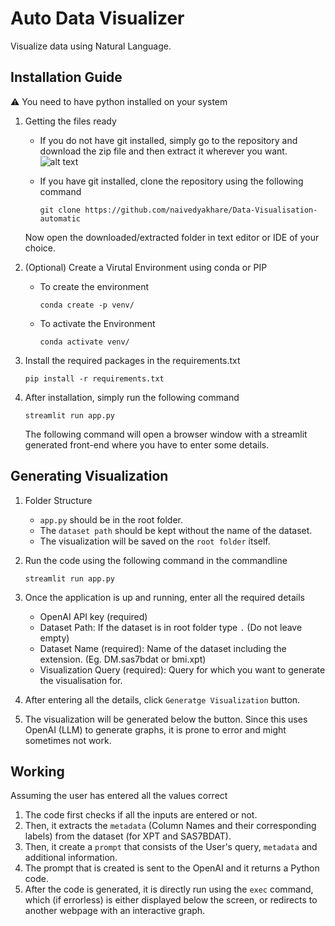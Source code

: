 # Auto Data Visualizer

Visualize data using Natural Language.

## Installation Guide

⚠️ You need to have python installed on your system

1. Getting the files ready

   - If you do not have git installed, simply go to the repository and download the zip file and then extract it wherever you want.
     ![alt text]({6B9C882F-C4A3-40B7-8CBC-85771AB1B80D}.png)

   - If you have git installed, clone the repository using the following command

     ```
     git clone https://github.com/naivedyakhare/Data-Visualisation-automatic
     ```

   Now open the downloaded/extracted folder in text editor or IDE of your choice.

2. (Optional) Create a Virutal Environment using conda or PIP
   - To create the environment
     ```
     conda create -p venv/
     ```
   - To activate the Environment
     ```
     conda activate venv/
     ```
3. Install the required packages in the requirements.txt
   ```
   pip install -r requirements.txt
   ```
4. After installation, simply run the following command
   ```
   streamlit run app.py
   ```
   The following command will open a browser window with a streamlit generated front-end where you have to enter some details.

## Generating Visualization

1. Folder Structure

   - `app.py` should be in the root folder.
   - The `dataset path` should be kept without the name of the dataset.
   - The visualization will be saved on the `root folder` itself.

2. Run the code using the following command in the commandline
   ```
   streamlit run app.py
   ```
3. Once the application is up and running, enter all the required details

   - OpenAI API key (required)
   - Dataset Path: If the dataset is in root folder type `.` (Do not leave empty)
   - Dataset Name (required): Name of the dataset including the extension. (Eg. DM.sas7bdat or bmi.xpt)
   - Visualization Query (required): Query for which you want to generate the visualisation for.

4. After entering all the details, click `Generatge Visualization` button.
5. The visualization will be generated below the button. Since this uses OpenAI (LLM) to generate graphs, it is prone to error and might sometimes not work.

## Working

Assuming the user has entered all the values correct

1. The code first checks if all the inputs are entered or not.
2. Then, it extracts the `metadata` (Column Names and their corresponding labels) from the dataset (for XPT and SAS7BDAT).
3. Then, it create a `prompt` that consists of the User's query, `metadata` and additional information.
4. The prompt that is created is sent to the OpenAI and it returns a Python code.
5. After the code is generated, it is directly run using the `exec` command, which (if errorless) is either displayed below the screen, or redirects to another webpage with an interactive graph.
